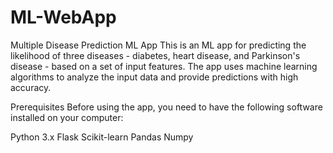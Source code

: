 # ML-WebApp
Multiple Disease Prediction ML App
This is an ML app for predicting the likelihood of three diseases - diabetes, heart disease, and Parkinson's disease - based on a set of input features. The app uses machine learning algorithms to analyze the input data and provide predictions with high accuracy.

Prerequisites
Before using the app, you need to have the following software installed on your computer:

Python 3.x
Flask
Scikit-learn
Pandas
Numpy
